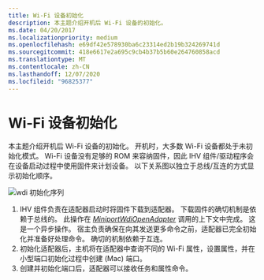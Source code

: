 ```yaml
---
title: Wi-Fi 设备初始化
description: 本主题介绍开机后 Wi-Fi 设备的初始化。
ms.date: 04/20/2017
ms.localizationpriority: medium
ms.openlocfilehash: e69df42e578930ba6c23314ed2b19b324269741d
ms.sourcegitcommit: 418e6617e2a695c9cb4b37b5b60e264760858acd
ms.translationtype: MT
ms.contentlocale: zh-CN
ms.lasthandoff: 12/07/2020
ms.locfileid: "96825377"
---
```

# <a name="wi-fi-device-initialization"></a>Wi-Fi 设备初始化


本主题介绍开机后 Wi-Fi 设备的初始化。 开机时，大多数 Wi-Fi 设备都处于未初始化模式。 Wi-Fi 设备没有足够的 ROM 来容纳固件，因此 IHV 组件/驱动程序会在设备启动过程中使用固件来计划设备。 以下关系图以独立于总线/互连的方式显示初始化顺序。

![wdi 初始化序列](images/wdi-initialization-sequence.png)

1.  IHV 组件负责在适配器启动时将固件下载到适配器。 下载固件的确切机制是依赖于总线的。 此操作在 [*MiniportWdiOpenAdapter*](/windows-hardware/drivers/ddi/dot11wdi/nc-dot11wdi-miniport_wdi_open_adapter) 调用的上下文中完成。 这是一个异步操作。 宿主负责确保在向其发送更多命令之前，适配器已完全初始化并准备好处理命令。 确切的机制依赖于互连。
2.  初始化适配器后，主机将在适配器中查询不同的 Wi-Fi 属性，设置属性，并在小型端口初始化过程中创建 (Mac) 端口。
3.  创建并初始化端口后，适配器可以接收任务和属性命令。

 

